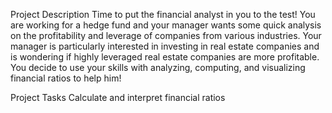 Project Description
Time to put the financial analyst in you to the test! You are working for a hedge fund and your manager wants some quick analysis on the profitability and leverage of companies from various industries. Your manager is particularly interested in investing in real estate companies and is wondering if highly leveraged real estate companies are more profitable. You decide to use your skills with analyzing, computing, and visualizing financial ratios to help him!

Project Tasks
Calculate and interpret financial ratios
